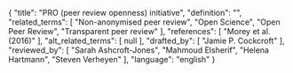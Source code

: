 {
    "title": "PRO (peer review openness) initiative",
    "definition": "",
    "related_terms": [
        "Non-anonymised peer review",
        "Open Science",
        "Open Peer Review",
        "Transparent peer review"
    ],
    "references": [
        "Morey et al. (2016)"
    ],
    "alt_related_terms": [
        null
    ],
    "drafted_by": [
        "Jamie P. Cockcroft"
    ],
    "reviewed_by": [
        "Sarah Ashcroft-Jones",
        "Mahmoud Elsherif",
        "Helena Hartmann",
        "Steven Verheyen"
    ],
    "language": "english"
}